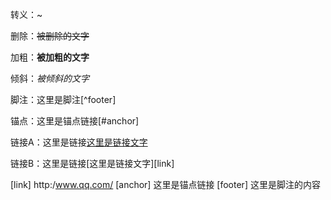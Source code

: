 转义：\~

删除：~~被删除的文字~~

加粗：**被加粗的文字**

倾斜：*被倾斜的文字*

脚注：这里是脚注[^footer]

锚点：这里是锚点链接[#anchor]

链接A：这里是链接[这里是链接文字](http://www.baidu.com/)

链接B：这里是链接[这里是链接文字][link]



[link] http:/www.qq.com/
[anchor] 这里是锚点链接
[footer] 这里是脚注的内容
